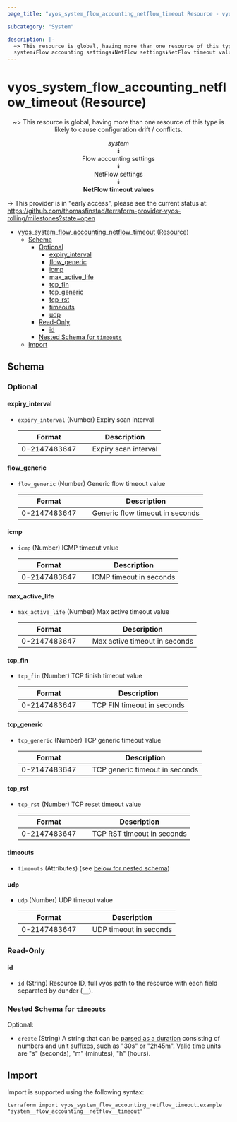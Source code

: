 ```yaml
---
page_title: "vyos_system_flow_accounting_netflow_timeout Resource - vyos"

subcategory: "System"

description: |-
  ~> This resource is global, having more than one resource of this type is likely to cause configuration drift / conflicts.
  system⯯Flow accounting settings⯯NetFlow settings⯯NetFlow timeout values
---
```


# vyos_system_flow_accounting_netflow_timeout (Resource)
<center>

~> This resource is global, having more than one resource of this type is likely to cause configuration drift / conflicts.

*system*  
⯯  
Flow accounting settings  
⯯  
NetFlow settings  
⯯  
**NetFlow timeout values**


</center>

-> This provider is in "early access", please see the current status at: https://github.com/thomasfinstad/terraform-provider-vyos-rolling/milestones?state=open

<!--TOC-->

- [vyos_system_flow_accounting_netflow_timeout (Resource)](#vyos_system_flow_accounting_netflow_timeout-resource)
  - [Schema](#schema)
    - [Optional](#optional)
      - [expiry_interval](#expiry_interval)
      - [flow_generic](#flow_generic)
      - [icmp](#icmp)
      - [max_active_life](#max_active_life)
      - [tcp_fin](#tcp_fin)
      - [tcp_generic](#tcp_generic)
      - [tcp_rst](#tcp_rst)
      - [timeouts](#timeouts)
      - [udp](#udp)
    - [Read-Only](#read-only)
      - [id](#id)
    - [Nested Schema for `timeouts`](#nested-schema-for-timeouts)
  - [Import](#import)

<!--TOC-->

<!-- schema generated by tfplugindocs -->
## Schema

### Optional

#### expiry_interval
- `expiry_interval` (Number) Expiry scan interval

    |  Format        &emsp;|  Description           |
    |----------------|------------------------|
    |  0-2147483647  &emsp;|  Expiry scan interval  |
#### flow_generic
- `flow_generic` (Number) Generic flow timeout value

    |  Format        &emsp;|  Description                      |
    |----------------|-----------------------------------|
    |  0-2147483647  &emsp;|  Generic flow timeout in seconds  |
#### icmp
- `icmp` (Number) ICMP timeout value

    |  Format        &emsp;|  Description              |
    |----------------|---------------------------|
    |  0-2147483647  &emsp;|  ICMP timeout in seconds  |
#### max_active_life
- `max_active_life` (Number) Max active timeout value

    |  Format        &emsp;|  Description                    |
    |----------------|---------------------------------|
    |  0-2147483647  &emsp;|  Max active timeout in seconds  |
#### tcp_fin
- `tcp_fin` (Number) TCP finish timeout value

    |  Format        &emsp;|  Description                 |
    |----------------|------------------------------|
    |  0-2147483647  &emsp;|  TCP FIN timeout in seconds  |
#### tcp_generic
- `tcp_generic` (Number) TCP generic timeout value

    |  Format        &emsp;|  Description                     |
    |----------------|----------------------------------|
    |  0-2147483647  &emsp;|  TCP generic timeout in seconds  |
#### tcp_rst
- `tcp_rst` (Number) TCP reset timeout value

    |  Format        &emsp;|  Description                 |
    |----------------|------------------------------|
    |  0-2147483647  &emsp;|  TCP RST timeout in seconds  |
#### timeouts
- `timeouts` (Attributes) (see [below for nested schema](#nestedatt--timeouts))
#### udp
- `udp` (Number) UDP timeout value

    |  Format        &emsp;|  Description             |
    |----------------|--------------------------|
    |  0-2147483647  &emsp;|  UDP timeout in seconds  |

### Read-Only

#### id
- `id` (String) Resource ID, full vyos path to the resource with each field separated by dunder (`__`).

<a id="nestedatt--timeouts"></a>
### Nested Schema for `timeouts`

Optional:

- `create` (String) A string that can be [parsed as a duration](https://pkg.go.dev/time#ParseDuration) consisting of numbers and unit suffixes, such as &#34;30s&#34; or &#34;2h45m&#34;. Valid time units are &#34;s&#34; (seconds), &#34;m&#34; (minutes), &#34;h&#34; (hours).

## Import

Import is supported using the following syntax:

```shell
terraform import vyos_system_flow_accounting_netflow_timeout.example "system__flow_accounting__netflow__timeout"
```
